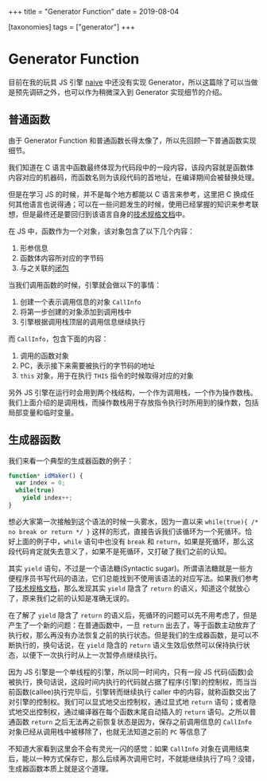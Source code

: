 +++
title = "Generator Function"
date = 2019-08-04

[taxonomies]
tags = ["generator"]
+++
# Generator Function

目前在我的玩具 JS 引擎 [naive](https://github.com/hsiaosiyuan0/naive) 中还没有实现 Generator，所以这篇除了可以当做是预先调研之外，也可以作为稍微深入到 Generator 实现细节的介绍。

## 普通函数
由于 Generator Function 和普通函数长得太像了，所以先回顾一下普通函数实现细节。

我们知道在 C 语言中函数最终体现为代码段中的一段内容，该段内容就是函数体内容对应的机器码，而函数名则为该段代码的首地址，在编译期间会被替换处理。

但是在学习 JS 的时候，并不是每个地方都能以 C 语言来参考，这里把 C 换成任何其他语言也说得通；可以在一些问题发生的时候，使用已经掌握的知识来参考联想，但是最终还是要回归到该语言自身的[技术规格文档](https://www.ecma-international.org/ecma-262/6.0/)中。

在 JS 中，函数作为一个对象，该对象包含了以下几个内容：

1. 形参信息
2. 函数体内容所对应的字节码
4. 与之关联的[闭包](https://github.com/hsiaosiyuan0/blog/blob/master/%2Fposts%2Fjavascript%2F%E9%97%AD%E5%8C%85.md)

当我们调用函数的时候，引擎就会做以下的事情：

1. 创建一个表示调用信息的对象 `CallInfo`
2. 将第一步创建的对象添加到调用栈中
3. 引擎根据调用栈顶层的调用信息继续执行

而 `CallInfo`，包含下面的内容：

1. 调用的函数对象
2. PC，表示接下来需要被执行的字节码的地址
3. `this` 对象，用于在执行 `THIS` 指令的时候取得对应的对象

另外 JS 引擎在运行时会用到两个栈结构，一个作为调用栈，一个作为操作数栈。我们上面介绍的是调用栈，而操作数栈用于存放指令执行时所用到的操作数，包括局部变量和临时变量。

## 生成器函数

我们来看一个典型的生成器函数的例子：

```js
function* idMaker() {
  var index = 0;
  while(true)
    yield index++;
}
```

想必大家第一次接触到这个语法的时候一头雾水，因为一直以来 `while(true){ /* no break or return */ }` 这样的形式，直接告诉我们该循环为一个死循环。恰好上面的例子中，`while` 语句中也没有 `break` 和 `return`，如果是死循环，那么这段代码肯定就失去意义了，如果不是死循环，又打破了我们之前的认知。

其实 `yield` 语句，不过是一个语法糖(Syntactic sugar)。所谓语法糖就是一些方便程序员书写代码的语法，它们总能找到不使用该语法的对应写法。如果我们参考了[技术规格文档](https://www.ecma-international.org/ecma-262/6.0/)，那么发现其实 `yield` 隐含了 `return` 的语义，知道这个就放心了，原来我们之前的认知是准确无误的。

在了解了 `yield` 隐含了 `return` 的语义后，死循环的问题可以先不用考虑了，但是产生了一个新的问题：在普通函数中，一旦 `return` 出去了，等于函数主动放弃了执行权，那么再没有办法恢复之前的执行状态。但是我们的生成器函数，是可以不断执行的，换句话说，在 `yield` 隐含的 `return` 语义生效后依然可以保持执行状态，以便下一次执行时从上一次暂停点继续执行。

因为 JS 引擎是一个单线程的引擎，所以同一时间内，只有一段 JS 代码(函数)会被执行，换句话说，这段时间内执行的代码就占据了程序(引擎)的控制权，而当当前函数(callee)执行完毕后，引擎转而继续执行 caller 中的内容，就称函数交出了对引擎的控制权。我们可以显式地交出控制权，通过显式地 `return` 语句；或者隐式地交出控制权，通过编译器在每个函数末尾自动插入的 `return` 语句。之所以普通函数 `return` 之后无法再之前恢复状态是因为，保存之前调用信息的 `CallInfo` 对象已经从调用栈中被移除了，也就无法知道之前的 `PC` 等信息了

不知道大家看到这里会不会有灵光一闪的感觉：如果 `CallInfo` 对象在调用结束后，能以一种方式保存它，那么后续再次调用它时，不就能继续执行了吗？没错，生成器函数本质上就是这个道理。


